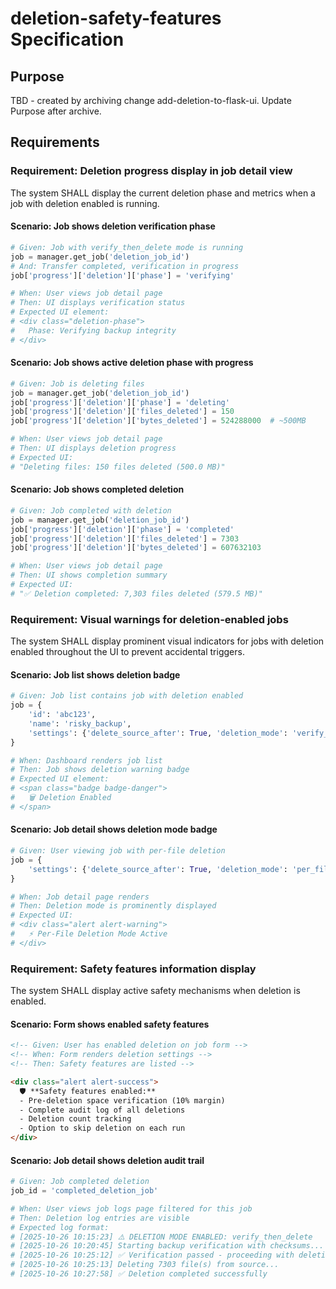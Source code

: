 # deletion-safety-features Specification

## Purpose
TBD - created by archiving change add-deletion-to-flask-ui. Update Purpose after archive.
## Requirements
### Requirement: Deletion progress display in job detail view
The system SHALL display the current deletion phase and metrics when a job with deletion enabled is running.

#### Scenario: Job shows deletion verification phase
```python
# Given: Job with verify_then_delete mode is running
job = manager.get_job('deletion_job_id')
# And: Transfer completed, verification in progress
job['progress']['deletion']['phase'] = 'verifying'

# When: User views job detail page
# Then: UI displays verification status
# Expected UI element:
# <div class="deletion-phase">
#   Phase: Verifying backup integrity
# </div>
```

#### Scenario: Job shows active deletion phase with progress
```python
# Given: Job is deleting files
job = manager.get_job('deletion_job_id')
job['progress']['deletion']['phase'] = 'deleting'
job['progress']['deletion']['files_deleted'] = 150
job['progress']['deletion']['bytes_deleted'] = 524288000  # ~500MB

# When: User views job detail page
# Then: UI displays deletion progress
# Expected UI:
# "Deleting files: 150 files deleted (500.0 MB)"
```

#### Scenario: Job shows completed deletion
```python
# Given: Job completed with deletion
job = manager.get_job('deletion_job_id')
job['progress']['deletion']['phase'] = 'completed'
job['progress']['deletion']['files_deleted'] = 7303
job['progress']['deletion']['bytes_deleted'] = 607632103

# When: User views job detail page
# Then: UI shows completion summary
# Expected UI:
# "✅ Deletion completed: 7,303 files deleted (579.5 MB)"
```

### Requirement: Visual warnings for deletion-enabled jobs
The system SHALL display prominent visual indicators for jobs with deletion enabled throughout the UI to prevent accidental triggers.

#### Scenario: Job list shows deletion badge
```python
# Given: Job list contains job with deletion enabled
job = {
    'id': 'abc123',
    'name': 'risky_backup',
    'settings': {'delete_source_after': True, 'deletion_mode': 'verify_then_delete'}
}

# When: Dashboard renders job list
# Then: Job shows deletion warning badge
# Expected UI element:
# <span class="badge badge-danger">
#   🗑️ Deletion Enabled
# </span>
```

#### Scenario: Job detail shows deletion mode badge
```python
# Given: User viewing job with per-file deletion
job = {
    'settings': {'delete_source_after': True, 'deletion_mode': 'per_file'}
}

# When: Job detail page renders
# Then: Deletion mode is prominently displayed
# Expected UI:
# <div class="alert alert-warning">
#   ⚡ Per-File Deletion Mode Active
# </div>
```

### Requirement: Safety features information display
The system SHALL display active safety mechanisms when deletion is enabled.

#### Scenario: Form shows enabled safety features
```html
<!-- Given: User has enabled deletion on job form -->
<!-- When: Form renders deletion settings -->
<!-- Then: Safety features are listed -->

<div class="alert alert-success">
  🛡️ **Safety features enabled:**
  - Pre-deletion space verification (10% margin)
  - Complete audit log of all deletions
  - Deletion count tracking
  - Option to skip deletion on each run
</div>
```

#### Scenario: Job detail shows deletion audit trail
```python
# Given: Job completed deletion
job_id = 'completed_deletion_job'

# When: User views job logs page filtered for this job
# Then: Deletion log entries are visible
# Expected log format:
# [2025-10-26 10:15:23] ⚠️ DELETION MODE ENABLED: verify_then_delete
# [2025-10-26 10:20:45] Starting backup verification with checksums...
# [2025-10-26 10:25:12] ✅ Verification passed - proceeding with deletion
# [2025-10-26 10:25:13] Deleting 7303 file(s) from source...
# [2025-10-26 10:27:58] ✅ Deletion completed successfully
```

